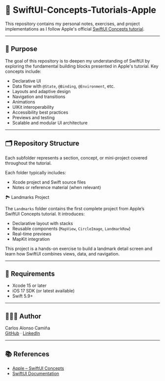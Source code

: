 # 📘 SwiftUI-Concepts-Tutorials-Apple

This repository contains my personal notes, exercises, and project implementations as I follow Apple's official [SwiftUI Concepts tutorial](https://developer.apple.com/tutorials/swiftui-concepts).

---

## 🎯 Purpose

The goal of this repository is to deepen my understanding of SwiftUI by exploring the fundamental building blocks presented in Apple's tutorial. Key concepts include: 

- Declarative UI
- Data flow with `@State`, `@Binding`, `@Environment`, etc.
- Layouts and adaptive design
- Navigation and transitions
- Animations
- UIKit interoperability
- Accessibility best practices
- Previews and testing
- Scalable and modular UI architecture

---

## 🗂 Repository Structure

Each subfolder represents a section, concept, or mini-project covered throughout the tutorial.

Each folder typically includes:

- Xcode project and Swift source files
- Notes or reference material (when relevant)

🏞 Landmarks Project

The `Landmarks` folder contains the first complete project from Apple’s SwiftUI Concepts tutorial. It introduces:

- Declarative layout with stacks
- Reusable components (`MapView`, `CircleImage`, `LandmarkRow`)
- Real-time previews
- MapKit integration

This project is a hands-on exercise to build a landmark detail screen and learn how SwiftUI combines views, data, and navigation.

---

## 🚀 Requirements

- Xcode 15 or later
- iOS 17 SDK (or latest available)
- Swift 5.9+

---

## 👨🏻‍💻 Author

Carlos Alonso Camiña  
[GitHub](https://github.com/calonsocamina) · [LinkedIn](https://www.linkedin.com/in/carlosalonsocamina)

---

## 📚 References

- [Apple – SwiftUI Concepts](https://developer.apple.com/tutorials/swiftui-concepts)
- [SwiftUI Documentation](https://developer.apple.com/documentation/swiftui)
